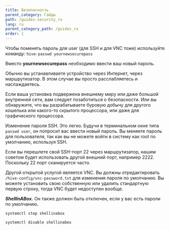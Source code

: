 ```yaml
---
title: Безопасность
parent_category: Гайды
path: /guides-security_ru
lang: ru
parent_category_path: /guides_ru
order: 1
---
```


Чтобы поменять пароль для user (для SSH и для VNC тоже) используйте команду:
`hive-passwd yournewsecurepass`

Вместо **yournewsecurepass** необходимо ввести ваш новый пароль.

Обычно вы устанавливаете устройство через Интернет, через маршрутизатор. В этом случае вы просто расслабляетесь и наслаждаетесь.

Если ваша установка подвержена внешнему миру или даже большой внутренней сети, вам следует позаботиться о безопасности. Или вы обнаружите, что вы разрабатываете буровую добычу для другого кошелька или какого-то скрытого процессора, или даже для графического процессора.

Изменение пароля SSH. Это легко. Будучи в терминальном окне типа `passwd user`, он попросит вас ввести новый пароль. Вы меняете пароль для пользователя, так как вы не можете войти в систему как root по умолчанию, используя SSH.

Если вы перешлете свой SSH-порт 22 через маршрутизатор, нашим советом будет использовать другой внешний порт, например 2222. Поскольку 22 порт сканируется часто.

Другой открытой услугой является VNC. Вы должны отредактировать `/hive-config/vnc-password.txt` для изменения пароля по умолчанию. Вы можете установить свою собственную или удалить стандартную первую строку, тогда VNC будет недоступен вообще.

***ShellInABox.*** Он также должен быть отключен, если у вас есть пароли по умолчанию.

`systemctl stop shellinabox`

`systemctl disable shellinabox`
